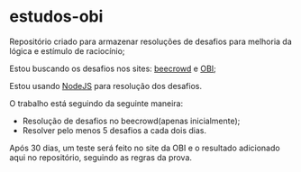 # estudos-obi

Repositório criado para armazenar resoluções de desafios para melhoria da lógica e estímulo de raciocínio;

Estou buscando os desafios nos sites: [beecrowd](https://beecrowd.com.br/) e [OBI](https://olimpiada.ic.unicamp.br/);

Estou usando [NodeJS](https://nodejs.org/en) para resolução dos desafios.

O trabalho está seguindo da seguinte maneira:
- Resolução de desafios no beecrowd(apenas inicialmente);
- Resolver pelo menos 5 desafios a cada dois dias.

Após 30 dias, um teste será feito no site da OBI e o resultado adicionado aqui no repositório, seguindo as regras da prova.
